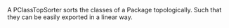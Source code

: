A PClassTopSorter sorts the classes of a Package topologically. Such that they can be easily exported in a linear way.